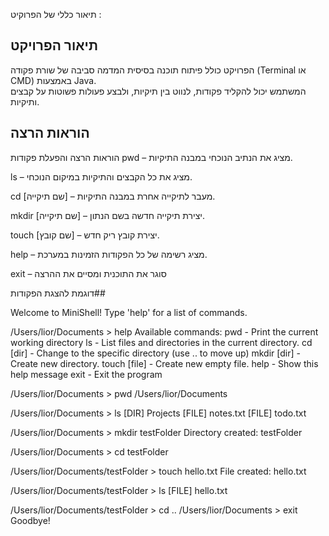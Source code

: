 תיאור כללי של הפרוקיט :

## תיאור הפרויקט
הפרויקט כולל פיתוח תוכנה בסיסית המדמה סביבה של שורת פקודה (Terminal או CMD) באמצעות Java.  
המשתמש יכול להקליד פקודות, לנווט בין תיקיות, ולבצע פעולות פשוטות על קבצים ותיקיות.

## הוראות הרצה
הוראות הרצה והפעלת פקודות
pwd – מציג את הנתיב הנוכחי במבנה התיקיות.

ls – מציג את כל הקבצים והתיקיות במיקום הנוכחי.

cd [שם תיקייה] – מעבר לתיקייה אחרת במבנה התיקיות.

mkdir [שם תיקייה] – יצירת תיקייה חדשה בשם הנתון.

touch [שם קובץ] – יצירת קובץ ריק חדש.

help – מציג רשימה של כל הפקודות הזמינות במערכת.

exit – סוגר את התוכנית ומסיים את ההרצה


דוגמת להצגת הפקודות##


Welcome to MiniShell! Type 'help' for a list of commands.

/Users/lior/Documents > help
Available commands:
pwd - Print the current working directory
ls - List files and directories in the current directory.
cd [dir] - Change to the specific directory (use .. to move up)
mkdir [dir] - Create new directory.
touch [file] - Create new empty file.
help - Show this help message
exit - Exit the program

/Users/lior/Documents > pwd
/Users/lior/Documents

/Users/lior/Documents > ls
[DIR] Projects
[FILE] notes.txt
[FILE] todo.txt

/Users/lior/Documents > mkdir testFolder
Directory created: testFolder

/Users/lior/Documents > cd testFolder

/Users/lior/Documents/testFolder > touch hello.txt
File created: hello.txt

/Users/lior/Documents/testFolder > ls
[FILE] hello.txt

/Users/lior/Documents/testFolder > cd ..
/Users/lior/Documents > exit
Goodbye!

